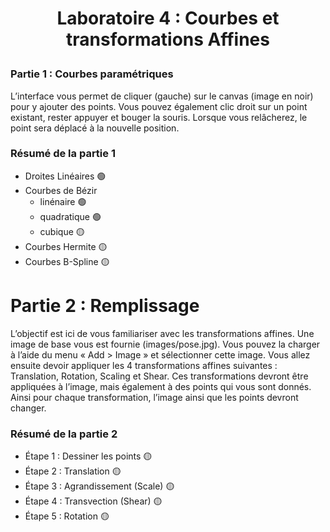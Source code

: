 # <p align="center">Laboratoire  4 : Courbes et transformations Affines </p>


### Partie 1 : Courbes paramétriques

L’interface vous permet de cliquer (gauche) sur le canvas (image en noir) pour y ajouter des points. Vous pouvez également clic droit sur un point existant, rester appuyer et bouger la souris. Lorsque vous relâcherez, le point sera déplacé à la nouvelle position. 


### Résumé de la partie 1 
- Droites Linéaires 🟢     
- Courbes de Bézir
  - linénaire       🟢
  - quadratique     🟢
  - cubique         🟡
- Courbes Hermite   🟡 
- Courbes B-Spline  🟡 



# Partie 2 : Remplissage
L’objectif est ici de vous familiariser avec les transformations affines. Une image de base vous est fournie (images/pose.jpg). Vous pouvez la charger à l’aide du menu « Add > Image » et sélectionner cette image. Vous allez ensuite devoir appliquer les 4 transformations affines suivantes : Translation, Rotation, Scaling et Shear. Ces transformations devront être appliquées à l’image, mais également à des points qui vous sont donnés. Ainsi pour chaque transformation, l’image ainsi que les points devront changer.

### Résumé de la partie 2
- Étape 1 : Dessiner les points    🟡
- Étape 2 : Translation            🟡
- Étape 3 : Agrandissement (Scale) 🟡
- Étape 4 : Transvection (Shear)   🟡
- Étape 5 : Rotation               🟡

